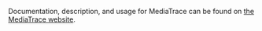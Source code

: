 Documentation, description, and usage for MediaTrace can be found on [the MediaTrace website](http://mediaarea.github.io/MediaTrace).